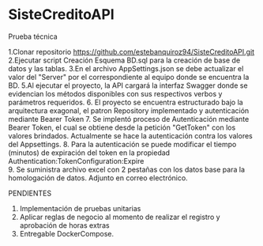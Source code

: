 # SisteCreditoAPI

Prueba técnica

1.Clonar repositorio https://github.com/estebanquiroz94/SisteCreditoAPI.git
2.Ejecutar script Creación Esquema BD.sql para la creación de  base de datos y las tablas. 
3.En el archivo AppSettings.json se debe actualizar el valor del "Server" por el correspondiente al equipo donde se encuentra la BD.
5.Al ejecutar el proyecto, la API cargará la interfaz Swagger donde se evidencian los métodos disponibles con sus respectivos verbos y parámetros requeridos. 
6. El proyecto se encuentra estructurado bajo la arquitectura exagonal, el patron Repository implementado y autenticación mediante Bearer Token
7. Se implentó proceso de Autenticación mediante Bearer Token, el cual se obtiene desde la petición "GetToken" con los valores brindados. Actualmente se hace la autenticación contra los valores del Appsettings.
8. Para la autenticación se puede modificar el tiempo (minutos) de expiración del token en la propiedad Authentication:TokenConfiguration:Expire  
9. Se suministra archivo excel con 2 pestañas con los datos base para la homologación de datos. Adjunto en correo electrónico.

PENDIENTES
1. Implementación de pruebas unitarias
2. Aplicar reglas de negocio al momento de realizar el registro y aprobación de horas extras
3. Entregable DockerCompose.